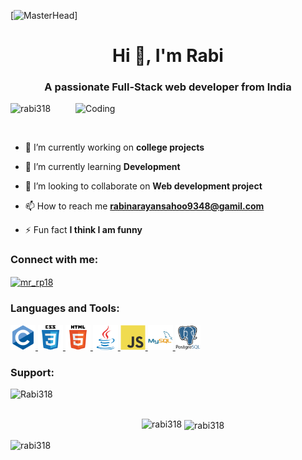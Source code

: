 [![MasterHead](https://media.geeksforgeeks.org/wp-content/cdn-uploads/20200203200336/13-Things-You-Should-Know-Before-You-Enter-In-Web-Development.png)]
<h1 align="center">Hi 👋, I'm Rabi</h1>
<h3 align="center">A passionate Full-Stack web developer from India</h3>
<img align="right" alt="Coding" width="400" src="https://miro.medium.com/v2/resize:fit:1200/0*M4bxiCIjcTK-2Xr6.jpeg">

<p align="left"> <img src="https://komarev.com/ghpvc/?username=rabi318&label=Profile%20views&color=0e75b6&style=flat" alt="rabi318" /> </p>

<p align="left"> <a href="https://twitter.com/" target="blank"><img src="https://img.shields.io/twitter/follow/?logo=twitter&style=for-the-badge" alt="" /></a> </p>

- 🔭 I’m currently working on **college projects**

- 🌱 I’m currently learning **Development**

- 👯 I’m looking to collaborate on **Web development project**

- 📫 How to reach me **rabinarayansahoo9348@gamil.com**

- ⚡ Fun fact **I think I am funny**

<h3 align="left">Connect with me:</h3>
<p align="left">
<a href="https://instagram.com/mr_rp18" target="blank"><img align="center" src="https://raw.githubusercontent.com/rahuldkjain/github-profile-readme-generator/master/src/images/icons/Social/instagram.svg" alt="mr_rp18" height="30" width="40" /></a>
</p>

<h3 align="left">Languages and Tools:</h3>
<p align="left"> <a href="https://www.cprogramming.com/" target="_blank" rel="noreferrer"> <img src="https://raw.githubusercontent.com/devicons/devicon/master/icons/c/c-original.svg" alt="c" width="40" height="40"/> </a> <a href="https://www.w3schools.com/css/" target="_blank" rel="noreferrer"> <img src="https://raw.githubusercontent.com/devicons/devicon/master/icons/css3/css3-original-wordmark.svg" alt="css3" width="40" height="40"/> </a> <a href="https://www.w3.org/html/" target="_blank" rel="noreferrer"> <img src="https://raw.githubusercontent.com/devicons/devicon/master/icons/html5/html5-original-wordmark.svg" alt="html5" width="40" height="40"/> </a> <a href="https://www.java.com" target="_blank" rel="noreferrer"> <img src="https://raw.githubusercontent.com/devicons/devicon/master/icons/java/java-original.svg" alt="java" width="40" height="40"/> </a> <a href="https://developer.mozilla.org/en-US/docs/Web/JavaScript" target="_blank" rel="noreferrer"> <img src="https://raw.githubusercontent.com/devicons/devicon/master/icons/javascript/javascript-original.svg" alt="javascript" width="40" height="40"/> </a> <a href="https://www.mysql.com/" target="_blank" rel="noreferrer"> <img src="https://raw.githubusercontent.com/devicons/devicon/master/icons/mysql/mysql-original-wordmark.svg" alt="mysql" width="40" height="40"/> </a> <a href="https://www.postgresql.org" target="_blank" rel="noreferrer"> <img src="https://raw.githubusercontent.com/devicons/devicon/master/icons/postgresql/postgresql-original-wordmark.svg" alt="postgresql" width="40" height="40"/> </a> </p>

<h3 align="left">Support:</h3>
<p><a href="https://www.buymeacoffee.com/Rabi318"> <img align="left" src="https://cdn.buymeacoffee.com/buttons/v2/default-yellow.png" height="50" width="210" alt="Rabi318" /></a></p><br><br>

<p><img align="left" src="https://github-readme-stats.vercel.app/api/top-langs?username=rabi318&show_icons=true&locale=en&layout=compact" alt="rabi318" /></p>

<p>&nbsp;<img align="center" src="https://github-readme-stats.vercel.app/api?username=rabi318&show_icons=true&locale=en" alt="rabi318" /></p>

<p><img align="center" src="https://github-readme-streak-stats.herokuapp.com/?user=rabi318&" alt="rabi318" /></p>
